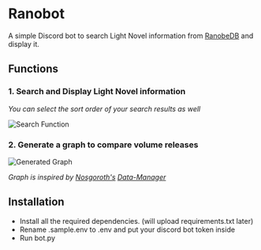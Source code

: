 # Ranobot
A simple Discord bot to search Light Novel information from [RanobeDB](https://ranobedb.org) and display it.

## Functions
### 1. Search and Display Light Novel information
*You can select the sort order of your search results as well*

![Search Function](https://i.ibb.co/xSp7yvvh/Discord-Ux3-Y8ki-MCt.png)
### 2. Generate a graph to compare volume releases
![Generated Graph](https://i.ibb.co/SWpmm03/Screenshot-2025-08-07-160622.png)

*Graph is inspired by [Nosgoroth's](https://github.com/Nosgoroth/) [Data-Manager](https://github.com/Nosgoroth/data-manager)*

## Installation
- Install all the required dependencies. (will upload requirements.txt later)
- Rename .sample.env to .env and put your discord bot token inside
- Run bot.py
